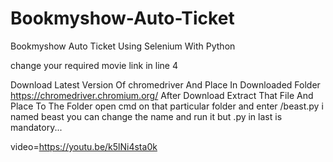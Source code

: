 # Bookmyshow-Auto-Ticket
Bookmyshow Auto Ticket Using Selenium With Python

change your required movie link in line 4

Download Latest Version Of chromedriver And Place In Downloaded Folder  https://chromedriver.chromium.org/ After Download Extract That File And Place To The Folder open cmd  on that particular folder and enter /beast.py i named beast you can change the name and run it but .py in last is mandatory...

video=https://youtu.be/k5lNi4sta0k
